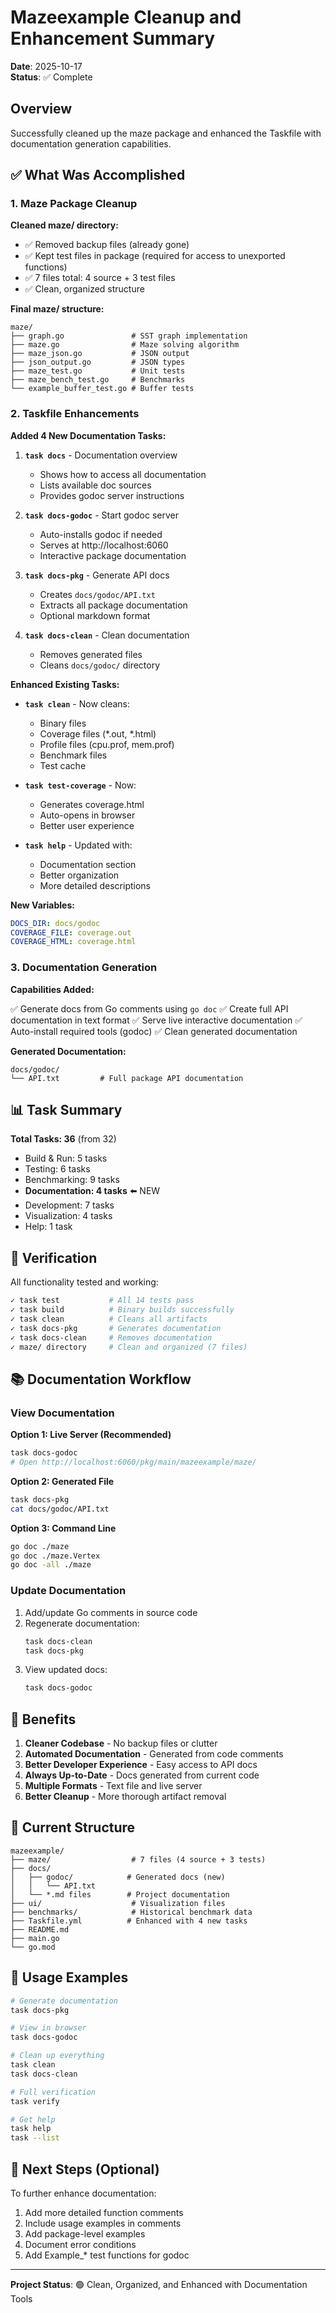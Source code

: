 # Mazeexample Cleanup and Enhancement Summary

**Date**: 2025-10-17  
**Status**: ✅ Complete

## Overview

Successfully cleaned up the maze package and enhanced the Taskfile with documentation generation capabilities.

## ✅ What Was Accomplished

### 1. Maze Package Cleanup

**Cleaned maze/ directory:**
- ✅ Removed backup files (already gone)
- ✅ Kept test files in package (required for access to unexported functions)
- ✅ 7 files total: 4 source + 3 test files
- ✅ Clean, organized structure

**Final maze/ structure:**
```
maze/
├── graph.go               # SST graph implementation
├── maze.go                # Maze solving algorithm
├── maze_json.go           # JSON output
├── json_output.go         # JSON types
├── maze_test.go           # Unit tests
├── maze_bench_test.go     # Benchmarks
└── example_buffer_test.go # Buffer tests
```

### 2. Taskfile Enhancements

**Added 4 New Documentation Tasks:**

1. **`task docs`** - Documentation overview
   - Shows how to access all documentation
   - Lists available doc sources
   - Provides godoc server instructions

2. **`task docs-godoc`** - Start godoc server
   - Auto-installs godoc if needed
   - Serves at http://localhost:6060
   - Interactive package documentation

3. **`task docs-pkg`** - Generate API docs
   - Creates `docs/godoc/API.txt`
   - Extracts all package documentation
   - Optional markdown format

4. **`task docs-clean`** - Clean documentation
   - Removes generated files
   - Cleans `docs/godoc/` directory

**Enhanced Existing Tasks:**

- **`task clean`** - Now cleans:
  - Binary files
  - Coverage files (*.out, *.html)
  - Profile files (cpu.prof, mem.prof)
  - Benchmark files
  - Test cache

- **`task test-coverage`** - Now:
  - Generates coverage.html
  - Auto-opens in browser
  - Better user experience

- **`task help`** - Updated with:
  - Documentation section
  - Better organization
  - More detailed descriptions

**New Variables:**
```yaml
DOCS_DIR: docs/godoc
COVERAGE_FILE: coverage.out
COVERAGE_HTML: coverage.html
```

### 3. Documentation Generation

**Capabilities Added:**

✅ Generate docs from Go comments using `go doc`
✅ Create full API documentation in text format
✅ Serve live interactive documentation
✅ Auto-install required tools (godoc)
✅ Clean generated documentation

**Generated Documentation:**
```
docs/godoc/
└── API.txt         # Full package API documentation
```

## 📊 Task Summary

**Total Tasks: 36** (from 32)
- Build & Run: 5 tasks
- Testing: 6 tasks  
- Benchmarking: 9 tasks
- **Documentation: 4 tasks** ⬅️ NEW
- Development: 7 tasks
- Visualization: 4 tasks
- Help: 1 task

## 🧪 Verification

All functionality tested and working:

```bash
✓ task test           # All 14 tests pass
✓ task build          # Binary builds successfully
✓ task clean          # Cleans all artifacts
✓ task docs-pkg       # Generates documentation
✓ task docs-clean     # Removes documentation
✓ maze/ directory     # Clean and organized (7 files)
```

## 📚 Documentation Workflow

### View Documentation

**Option 1: Live Server (Recommended)**
```bash
task docs-godoc
# Open http://localhost:6060/pkg/main/mazeexample/maze/
```

**Option 2: Generated File**
```bash
task docs-pkg
cat docs/godoc/API.txt
```

**Option 3: Command Line**
```bash
go doc ./maze
go doc ./maze.Vertex
go doc -all ./maze
```

### Update Documentation

1. Add/update Go comments in source code
2. Regenerate documentation:
   ```bash
   task docs-clean
   task docs-pkg
   ```
3. View updated docs:
   ```bash
   task docs-godoc
   ```

## 🎯 Benefits

1. **Cleaner Codebase** - No backup files or clutter
2. **Automated Documentation** - Generated from code comments
3. **Better Developer Experience** - Easy access to API docs
4. **Always Up-to-Date** - Docs generated from current code
5. **Multiple Formats** - Text file and live server
6. **Better Cleanup** - More thorough artifact removal

## 📁 Current Structure

```
mazeexample/
├── maze/                  # 7 files (4 source + 3 tests)
├── docs/
│   ├── godoc/            # Generated docs (new)
│   │   └── API.txt
│   └── *.md files        # Project documentation
├── ui/                    # Visualization files
├── benchmarks/            # Historical benchmark data
├── Taskfile.yml          # Enhanced with 4 new tasks
├── README.md
├── main.go
└── go.mod
```

## 🚀 Usage Examples

```bash
# Generate documentation
task docs-pkg

# View in browser
task docs-godoc

# Clean up everything
task clean
task docs-clean

# Full verification
task verify

# Get help
task help
task --list
```

## 📝 Next Steps (Optional)

To further enhance documentation:
1. Add more detailed function comments
2. Include usage examples in comments
3. Add package-level examples
4. Document error conditions
5. Add Example_* test functions for godoc

---

**Project Status**: 🟢 Clean, Organized, and Enhanced with Documentation Tools
